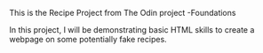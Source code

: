 This is the Recipe Project from The Odin project -Foundations

In this project, I will be demonstrating basic HTML skills to create a webpage on some potentially fake recipes.

